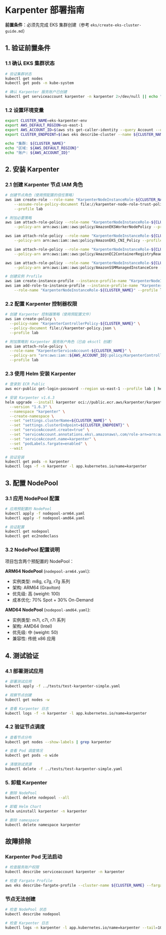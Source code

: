 # Karpenter 部署指南

**前置条件**：必须先完成 EKS 集群创建（参考 `eks/create-eks-cluster-guide.md`）

## 1. 验证前置条件

### 1.1 确认 EKS 集群状态

```bash
# 验证集群状态
kubectl get nodes
kubectl get pods -n kube-system

# 确认 Karpenter 服务账户已创建
kubectl get serviceaccount karpenter -n karpenter 2>/dev/null || echo "需要先创建 EKS 集群"
```

### 1.2 设置环境变量

```bash
export CLUSTER_NAME=eks-karpenter-env
export AWS_DEFAULT_REGION=us-east-1
export AWS_ACCOUNT_ID=$(aws sts get-caller-identity --query Account --output text --profile lab)
export CLUSTER_ENDPOINT=$(aws eks describe-cluster --name ${CLUSTER_NAME} --query "cluster.endpoint" --output text --profile lab)

echo "集群: ${CLUSTER_NAME}"
echo "区域: ${AWS_DEFAULT_REGION}"
echo "账户: ${AWS_ACCOUNT_ID}"
```

## 2. 安装 Karpenter

### 2.1 创建 Karpenter 节点 IAM 角色

```bash
# 创建节点角色（使用预配置的信任策略）
aws iam create-role --role-name "KarpenterNodeInstanceRole-${CLUSTER_NAME}" \
    --assume-role-policy-document file://karpenter-node-role-trust-policy.json \
    --profile lab

# 附加必要策略
aws iam attach-role-policy --role-name "KarpenterNodeInstanceRole-${CLUSTER_NAME}" \
    --policy-arn arn:aws:iam::aws:policy/AmazonEKSWorkerNodePolicy --profile lab

aws iam attach-role-policy --role-name "KarpenterNodeInstanceRole-${CLUSTER_NAME}" \
    --policy-arn arn:aws:iam::aws:policy/AmazonEKS_CNI_Policy --profile lab

aws iam attach-role-policy --role-name "KarpenterNodeInstanceRole-${CLUSTER_NAME}" \
    --policy-arn arn:aws:iam::aws:policy/AmazonEC2ContainerRegistryReadOnly --profile lab

aws iam attach-role-policy --role-name "KarpenterNodeInstanceRole-${CLUSTER_NAME}" \
    --policy-arn arn:aws:iam::aws:policy/AmazonSSMManagedInstanceCore --profile lab

# 创建实例 Profile
aws iam create-instance-profile --instance-profile-name "KarpenterNodeInstanceProfile-${CLUSTER_NAME}" --profile lab
aws iam add-role-to-instance-profile --instance-profile-name "KarpenterNodeInstanceProfile-${CLUSTER_NAME}" \
    --role-name "KarpenterNodeInstanceRole-${CLUSTER_NAME}" --profile lab
```

### 2.2 配置 Karpenter 控制器权限

```bash
# 创建 Karpenter 控制器策略（使用预配置文件）
aws iam create-policy \
  --policy-name "KarpenterControllerPolicy-${CLUSTER_NAME}" \
  --policy-document file://karpenter-policy.json \
  --profile lab

# 附加策略到 Karpenter 服务账户角色（已由 eksctl 创建）
aws iam attach-role-policy \
  --role-name "KarpenterServiceAccount-${CLUSTER_NAME}" \
  --policy-arn "arn:aws:iam::${AWS_ACCOUNT_ID}:policy/KarpenterControllerPolicy-${CLUSTER_NAME}" \
  --profile lab
```

### 2.3 使用 Helm 安装 Karpenter

```bash
# 登录到 ECR Public
aws ecr-public get-login-password --region us-east-1 --profile lab | helm registry login --username AWS --password-stdin public.ecr.aws

# 安装 Karpenter v1.6.3
helm upgrade --install karpenter oci://public.ecr.aws/karpenter/karpenter \
  --version "1.6.3" \
  --namespace "karpenter" \
  --create-namespace \
  --set "settings.clusterName=${CLUSTER_NAME}" \
  --set "settings.clusterEndpoint=${CLUSTER_ENDPOINT}" \
  --set "serviceAccount.create=true" \
  --set "serviceAccount.annotations.eks\.amazonaws\.com/role-arn=arn:aws:iam::${AWS_ACCOUNT_ID}:role/KarpenterServiceAccount-${CLUSTER_NAME}" \
  --set "serviceAccount.name=karpenter" \
  --set "podLabels.fargate=enabled" \
  --wait

# 验证安装
kubectl get pods -n karpenter
kubectl logs -f -n karpenter -l app.kubernetes.io/name=karpenter
```

## 3. 配置 NodePool

### 3.1 应用 NodePool 配置

```bash
# 应用预配置的 NodePool
kubectl apply -f nodepool-arm64.yaml
kubectl apply -f nodepool-amd64.yaml

# 验证配置
kubectl get nodepool
kubectl get ec2nodeclass
```

### 3.2 NodePool 配置说明

项目包含两个预配置的 NodePool：

**ARM64 NodePool** (`nodepool-arm64.yaml`):
- 实例类型: m8g, c7g, r7g 系列
- 架构: ARM64 (Graviton)
- 优先级: 高 (weight: 100)
- 成本优化: 70% Spot + 30% On-Demand

**AMD64 NodePool** (`nodepool-amd64.yaml`):
- 实例类型: m7i, c7i, r7i 系列  
- 架构: AMD64 (Intel)
- 优先级: 中 (weight: 50)
- 兼容性: 传统 x86 应用

## 4. 测试验证

### 4.1 部署测试应用

```bash
# 部署测试应用
kubectl apply -f ../tests/test-karpenter-simple.yaml

# 观察节点创建
kubectl get nodes -w

# 查看 Karpenter 日志
kubectl logs -f -n karpenter -l app.kubernetes.io/name=karpenter
```

### 4.2 验证节点调度

```bash
# 查看节点分布
kubectl get nodes --show-labels | grep karpenter

# 查看 Pod 调度情况
kubectl get pods -o wide

# 清理测试资源
kubectl delete -f ../tests/test-karpenter-simple.yaml
```

### 5. 卸载 Karpenter

```bash
# 删除 NodePool
kubectl delete nodepool --all

# 卸载 Helm Chart
helm uninstall karpenter -n karpenter

# 删除 namespace
kubectl delete namespace karpenter
```

## 故障排除

### Karpenter Pod 无法启动
```bash
# 检查服务账户权限
kubectl describe serviceaccount karpenter -n karpenter

# 检查 Fargate Profile
aws eks describe-fargate-profile --cluster-name ${CLUSTER_NAME} --fargate-profile-name karpenter --profile lab
```

### 节点无法创建
```bash
# 检查 NodePool 状态
kubectl describe nodepool

# 检查 Karpenter 日志
kubectl logs -n karpenter -l app.kubernetes.io/name=karpenter --tail=100
```
